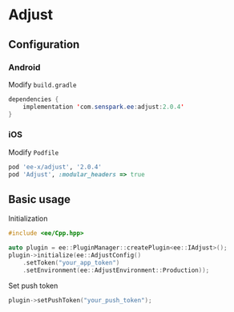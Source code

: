 # Adjust
## Configuration
### Android
Modify `build.gradle`
```java
dependencies {
    implementation 'com.senspark.ee:adjust:2.0.4'
}
```

### iOS
Modify `Podfile`
```ruby
pod 'ee-x/adjust', '2.0.4'
pod 'Adjust', :modular_headers => true
```

## Basic usage
Initialization
```cpp
#include <ee/Cpp.hpp>

auto plugin = ee::PluginManager::createPlugin<ee::IAdjust>();
plugin->initialize(ee::AdjustConfig()
    .setToken("your_app_token")
    .setEnvironment(ee::AdjustEnvironment::Production));
```

Set push token
```cpp
plugin->setPushToken("your_push_token");
```